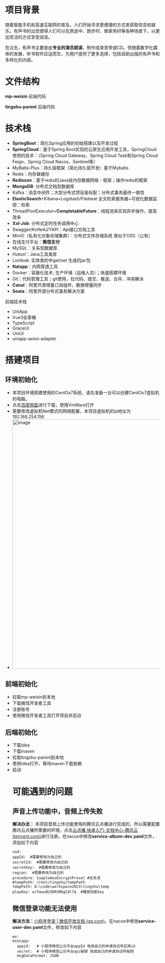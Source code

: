 # 项目背景
随着智能手机和高速互联网的普及，人们开始寻求更便捷的方式来获取信息和娱乐。有声书的出现使得人们可以在旅途中、跑步时、做家务时等各种场景下，以更加灵活的方式享受阅读。

在过去，有声书主要是由**专业的演员朗读**，制作成录音带或CD。但随着数字化媒体的发展，听书软件应运而生，为用户提供了更多选择，包括自助出版的有声书和多样化的内容。
# 文件结构
**mp-weixin** 前端代码

**tingshu-parent** 后端代码
# 技术栈
- **SpringBoot**：简化Spring应用的初始搭建以及开发过程
- **SpringCloud**：基于Spring Boot实现的云原生应用开发工具，SpringCloud使用的技术：（Spring Cloud Gateway、Spring Cloud Task和Spring Cloud Feign、Spring Cloud Nacos、Sentinel等）
- MyBatis-Plus：持久层框架（简化持久层开发）基于Mybatis
- Redis：内存做缓存
- **Redisson**：基于redis的Java驻内存数据网格 - 框架；操作redis的框架
- **MongoDB**: 分布式文档型数据库
- Kafka：消息中间件；大型分布式项目是标配；分布式事务最终一致性
- **ElasticSearch**+Kibana+Logstash/Filebeat 全文检索服务器+可视化数据监控：检索
- ThreadPoolExecutor+**CompletableFuture**：线程池来实现异步操作，提高效率 
- **Xxl-Job**: 分布式定时任务调用中心
- Swagger/Knife4J/YAPI：Api接口文档工具
- MinIO（私有化对象存储集群）：分布式文件存储系统 类似于OSS（公有）
- 在线支付平台：**微信支付**
- MySQL：关系型数据库
- Hutool：Java工具类库
- Lombok: 实体类的中get/set 生成的jar包
- **Natapp**：内网穿透工具
- Docker：容器化技术;  生产环境（运维人员）；快速搭建环境
- Git：代码管理工具；git使用，拉代码、提交、推送、合并、冲突解决
- **Canal**：阿里开源增量订阅组件，数据增量同步
- **Seata**：阿里开源分布式事务解决方案

前端技术栈

- UniApp
- Vue3全家桶
- TypeScript
- GraceUI
- UniUI
- uniapp-axios-adapter
# 搭建项目
## 环境初始化
- 本项目环境搭建使用的CentOs7系统，请先准备一台可以创建CentOs7虚拟机的电脑。
- 点击[百度网盘](https://pan.baidu.com/s/1Qq3oIe4Q7fYl_q2wKKZsXw?pwd=arn3)进行下载，使用VmWare打开
- 需要修改虚拟机Net模式的网络配置，本项目虚拟机的ip地址为192.168.254.156
- <img width="1175" height="810" alt="image" src="https://github.com/user-attachments/assets/f5913c58-45f4-4aae-80e6-21cf23e5abc8" />

## 前端初始化
- 拉取mp-weixin到本地
- 下载微信开发者工具
- 注册账号
- 使用微信开发者工具打开项目并启动
## 后端初始化
- 下载idea
- 下载maven
- 拉取tingshu-parent到本地
- 使用idea打开，等待maven下载依赖
- 启动
  # 可能遇到的问题
  ## 声音上传功能中，音频上传失败
  **解决办法：** 本项目音频上传功能使用的腾讯云点播进行完成的，所以需要配置腾讯云点播所需要的环境，点击[云点播 快速入门-文档中心-腾讯云 (tencent.com)](https://cloud.tencent.com/document/product/266/8757)进行注册，在nacos中修改**service-album-dev.yaml**文件，添加如下内容
  ```
  vod:
  appId:  #需要修改为自己的
  secretId:  #需要修改为自己的
  secretKey:  #需要修改为自己的
  region:  #需要修改为自己的
  procedure: SimpleAesEncryptPreset #任务流
  #tempPath: /root/tingshu/tempPath
  tempPath: D:\code\workspace2023\tingshu\temp
  playKey: wrTwwu8U3DRSRDgC8l7q  #播放加密key
  ```
  ## 微信登录功能无法使用
  **解决方法：**[小程序登录 | 微信开放文档 (qq.com)](https://developers.weixin.qq.com/miniprogram/dev/framework/open-ability/login.html)。在nacos中修改**service-user-dev.yaml**文件，修改如下内容
  ```
  wx:
  miniapp:
    appid:   # 小程序微信公众平台appId 改成自己的申请测试号应用id
    secret:  # 小程序微信公众平台api秘钥 改成自己的申请测试号秘钥
    msgDataFormat: JSON
  ```
